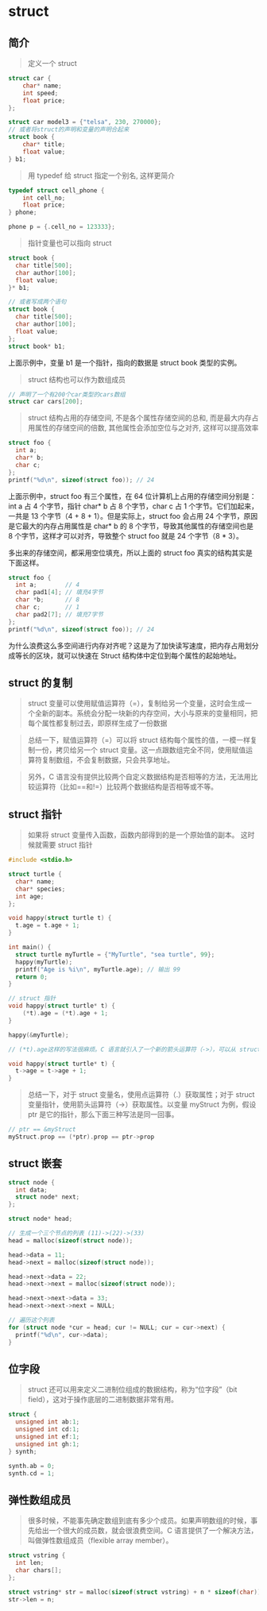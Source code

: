 # struct

## 简介

> 定义一个 struct

```cpp
struct car {
    char* name;
    int speed;
    float price;
};

struct car model3 = {"telsa", 230, 270000};
// 或者将struct的声明和变量的声明合起来
struct book {
    char* title;
    float value;
} b1;
```

> 用 typedef 给 struct 指定一个别名, 这样更简介

```cpp
typedef struct cell_phone {
    int cell_no;
    float price;
} phone;

phone p = {.cell_no = 123333};
```

> 指针变量也可以指向 struct

```cpp
struct book {
  char title[500];
  char author[100];
  float value;
}* b1;

// 或者写成两个语句
struct book {
  char title[500];
  char author[100];
  float value;
};
struct book* b1;
```

上面示例中，变量 b1 是一个指针，指向的数据是 struct book 类型的实例。

> struct 结构也可以作为数组成员

```cpp
// 声明了一个有200个car类型的cars数组
struct car cars[200];
```

> struct 结构占用的存储空间, 不是各个属性存储空间的总和, 而是最大内存占用属性的存储空间的倍数, 其他属性会添加空位与之对齐, 这样可以提高效率

```cpp
struct foo {
  int a;
  char* b;
  char c;
};
printf("%d\n", sizeof(struct foo)); // 24
```

上面示例中，struct foo 有三个属性，在 64 位计算机上占用的存储空间分别是：int a 占 4 个字节，指针 char* b 占 8 个字节，char c 占 1 个字节。它们加起来，一共是 13 个字节（4 + 8 + 1）。但是实际上，struct foo 会占用 24 个字节，原因是它最大的内存占用属性是 char* b 的 8 个字节，导致其他属性的存储空间也是 8 个字节，这样才可以对齐，导致整个 struct foo 就是 24 个字节（8 \* 3）。

多出来的存储空间，都采用空位填充，所以上面的 struct foo 真实的结构其实是下面这样。

```cpp
struct foo {
  int a;        // 4
  char pad1[4]; // 填充4字节
  char *b;      // 8
  char c;       // 1
  char pad2[7]; // 填充7字节
};
printf("%d\n", sizeof(struct foo)); // 24
```

为什么浪费这么多空间进行内存对齐呢？这是为了加快读写速度，把内存占用划分成等长的区块，就可以快速在 Struct 结构体中定位到每个属性的起始地址。

## struct 的复制

> struct 变量可以使用赋值运算符（=），复制给另一个变量，这时会生成一个全新的副本。系统会分配一块新的内存空间，大小与原来的变量相同，把每个属性都复制过去，即原样生成了一份数据

> 总结一下，赋值运算符（=）可以将 struct 结构每个属性的值，一模一样复制一份，拷贝给另一个 struct 变量。这一点跟数组完全不同，使用赋值运算符复制数组，不会复制数据，只会共享地址。

> 另外，C 语言没有提供比较两个自定义数据结构是否相等的方法，无法用比较运算符（比如==和!=）比较两个数据结构是否相等或不等。

## struct 指针

> 如果将 struct 变量传入函数，函数内部得到的是一个原始值的副本。 这时候就需要 struct 指针

```cpp
#include <stdio.h>

struct turtle {
  char* name;
  char* species;
  int age;
};

void happy(struct turtle t) {
  t.age = t.age + 1;
}

int main() {
  struct turtle myTurtle = {"MyTurtle", "sea turtle", 99};
  happy(myTurtle);
  printf("Age is %i\n", myTurtle.age); // 输出 99
  return 0;
}

// struct 指针
void happy(struct turtle* t) {
    (*t).age = (*t).age + 1;
}

happy(&myTurtle);

// (*t).age这样的写法很麻烦。C 语言就引入了一个新的箭头运算符（->），可以从 struct 指针上直接获取属性，大大增强了代码的可读性。

void happy(struct turtle* t) {
  t->age = t->age + 1;
}
```

> 总结一下，对于 struct 变量名，使用点运算符（.）获取属性；对于 struct 变量指针，使用箭头运算符（->）获取属性。以变量 myStruct 为例，假设 ptr 是它的指针，那么下面三种写法是同一回事。

```cpp
// ptr == &myStruct
myStruct.prop == (*ptr).prop == ptr->prop
```

## struct 嵌套

```cpp
struct node {
  int data;
  struct node* next;
};

struct node* head;

// 生成一个三个节点的列表 (11)->(22)->(33)
head = malloc(sizeof(struct node));

head->data = 11;
head->next = malloc(sizeof(struct node));

head->next->data = 22;
head->next->next = malloc(sizeof(struct node));

head->next->next->data = 33;
head->next->next->next = NULL;

// 遍历这个列表
for (struct node *cur = head; cur != NULL; cur = cur->next) {
  printf("%d\n", cur->data);
}
```

## 位字段

> struct 还可以用来定义二进制位组成的数据结构，称为“位字段”（bit field），这对于操作底层的二进制数据非常有用。

```cpp
struct {
  unsigned int ab:1;
  unsigned int cd:1;
  unsigned int ef:1;
  unsigned int gh:1;
} synth;

synth.ab = 0;
synth.cd = 1;
```

## 弹性数组成员

> 很多时候，不能事先确定数组到底有多少个成员。如果声明数组的时候，事先给出一个很大的成员数，就会很浪费空间。C 语言提供了一个解决方法，叫做弹性数组成员（flexible array member）。

```cpp
struct vstring {
  int len;
  char chars[];
};

struct vstring* str = malloc(sizeof(struct vstring) + n * sizeof(char));
str->len = n;
```
